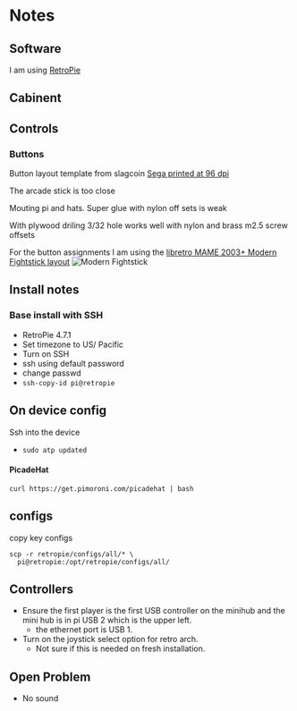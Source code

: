 # Notes

## Software

I am using [RetroPie](http://retropie.org.uk)

## Cabinent

## Controls


### Buttons
Button layout template from slagcoin 
[Sega printed at 96 dpi](https://www.slagcoin.com/joystick/layout/sega2_m.png)

The arcade stick is too close

Mouting pi and hats.
Super glue with nylon off sets is weak

With plywood driling 3/32 hole works well with nylon and brass m2.5 screw offsets

For the button assignments I am using the 
[libretro MAME 2003+ Modern Fightstick layout](https://docs.libretro.com/library/mame2003_plus/#default-retropad-layouts)
![Modern Fightstick](https://docs.libretro.com/image/core/mame2003-plus/fightstick.png)


## Install notes

### Base install with SSH
 * RetroPie 4.7.1
 * Set timezone to US/ Pacific
 * Turn on SSH
 * ssh using default password
 * change passwd
 * `ssh-copy-id pi@retropie`
 
## On device config
Ssh into the device
* `sudo atp updated`
 
#### PicadeHat
 
```
curl https://get.pimoroni.com/picadehat | bash
```
 
## configs
 
copy key configs 

```
scp -r retropie/configs/all/* \
  pi@retropie:/opt/retropie/configs/all/
```
    
## Controllers
  * Ensure the first player is the first USB controller on the minihub 
    and the mini hub is in pi USB 2 which is the upper left.
    * the ethernet port is USB 1.
  * Turn on the joystick select option for retro arch.
    * Not sure if this is needed on fresh installation.

## Open Problem
 
  * No sound  




